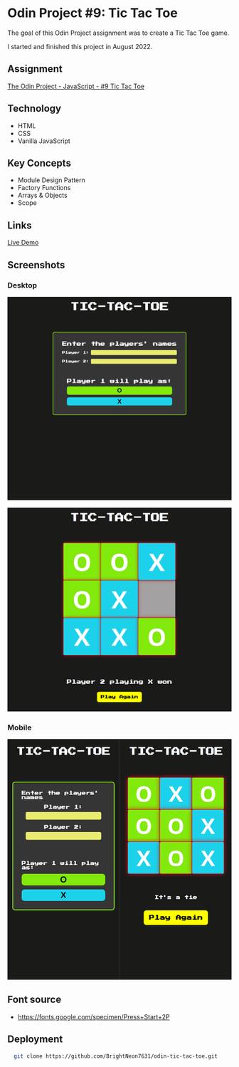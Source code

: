 # Odin Project #9: Tic Tac Toe

The goal of this Odin Project assignment was to create a Tic Tac Toe game.

I started and finished this project in August 2022.

## Assignment

[The Odin Project - JavaScript - #9 Tic Tac Toe](https://www.theodinproject.com/lessons/node-path-javascript-tic-tac-toe)

## Technology

- HTML
- CSS
- Vanilla JavaScript

## Key Concepts

- Module Design Pattern
- Factory Functions
- Arrays & Objects
- Scope

## Links

[Live Demo](https://bn7631-odin-tic-tac-toe.pages.dev)

## Screenshots

### Desktop

![Desktop Screenshot](screenshots/desktop1.png)

![Desktop Screenshot](screenshots/desktop2.png)

### Mobile

![Mobile Screenshot](screenshots/mobile.png)

## Font source

- https://fonts.google.com/specimen/Press+Start+2P

## Deployment

```bash
  git clone https://github.com/BrightNeon7631/odin-tic-tac-toe.git
```
